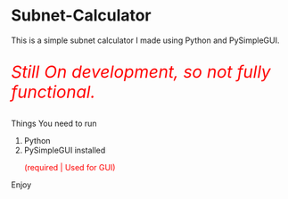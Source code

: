 # Subnet-Calculator
This is a simple subnet calculator I made using Python and PySimpleGUI. 

<i><p style="color:#FF0000 ; font-size:30px">Still On development, so not fully functional.</p></i>

Things You need to run
<ol>
<li>Python</li>
<li>PySimpleGUI installed <p style="color:#FF0000"> (required | Used for GUI) </p></li>
</ol>

Enjoy
